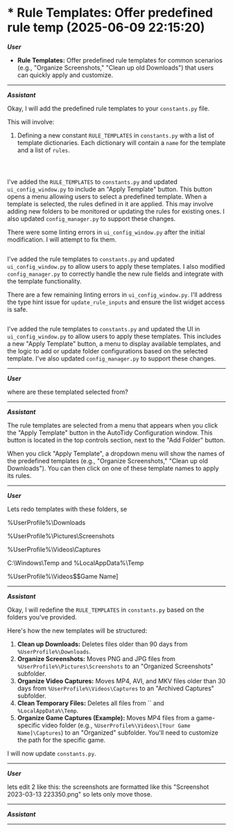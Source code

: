 <!-- Generated by SpecStory -->

# *   **Rule Templates:** Offer predefined rule temp (2025-06-09 22:15:20)

_**User**_

*   **Rule Templates:** Offer predefined rule templates for common scenarios (e.g., "Organize Screenshots," "Clean up old Downloads") that users can quickly apply and customize.

---

_**Assistant**_

Okay, I will add the predefined rule templates to your `constants.py` file.

This will involve:
1.  Defining a new constant `RULE_TEMPLATES` in `constants.py` with a list of template dictionaries. Each dictionary will contain a `name` for the template and a list of `rules`.

 
````

````

````

````

````

````
I've added the `RULE_TEMPLATES` to `constants.py` and updated `ui_config_window.py` to include an "Apply Template" button. This button opens a menu allowing users to select a predefined template. When a template is selected, the rules defined in it are applied. This may involve adding new folders to be monitored or updating the rules for existing ones. I also updated `config_manager.py` to support these changes.

There were some linting errors in `ui_config_window.py` after the initial modification. I will attempt to fix them. 
````

````
I've added the rule templates to `constants.py` and updated `ui_config_window.py` to allow users to apply these templates. I also modified `config_manager.py` to correctly handle the new rule fields and integrate with the template functionality.

There are a few remaining linting errors in `ui_config_window.py`. I'll address the type hint issue for `update_rule_inputs` and ensure the list widget access is safe.

 
````

````
I've added the rule templates to `constants.py` and updated the UI in `ui_config_window.py` to allow users to apply these templates. This includes a new "Apply Template" button, a menu to display available templates, and the logic to add or update folder configurations based on the selected template. I've also updated `config_manager.py` to support these changes.

---

_**User**_

where are these templated selected from?

---

_**Assistant**_

The rule templates are selected from a menu that appears when you click the "Apply Template" button in the AutoTidy Configuration window. This button is located in the top controls section, next to the "Add Folder" button.

When you click "Apply Template", a dropdown menu will show the names of the predefined templates (e.g., "Organize Screenshots," "Clean up old Downloads"). You can then click on one of these template names to apply its rules.

---

_**User**_

Lets redo templates with these folders, se

%UserProfile%\Downloads

%UserProfile%\Pictures\Screenshots

%UserProfile%\Videos\Captures

C:\Windows\Temp and %LocalAppData%\Temp


%UserProfile%\Videos$$Game Name]




---

_**Assistant**_

Okay, I will redefine the `RULE_TEMPLATES` in `constants.py` based on the folders you've provided.

Here's how the new templates will be structured:

1.  **Clean up Downloads:** Deletes files older than 90 days from `%UserProfile%\Downloads`.
2.  **Organize Screenshots:** Moves PNG and JPG files from `%UserProfile%\Pictures\Screenshots` to an "Organized Screenshots" subfolder.
3.  **Organize Video Captures:** Moves MP4, AVI, and MKV files older than 30 days from `%UserProfile%\Videos\Captures` to an "Archived Captures" subfolder.
4.  **Clean Temporary Files:** Deletes all files from `` and `%LocalAppData%\Temp`.
5.  **Organize Game Captures (Example):** Moves MP4 files from a game-specific video folder (e.g., `%UserProfile%\Videos\[Your Game Name]\Captures`) to an "Organized" subfolder. You'll need to customize the path for the specific game.

I will now update `constants.py`.

---

_**User**_

lets edit 2 like this: the screenshots are formatted like this "Screenshot 2023-03-13 223350.png" so lets only move those.

---

_**Assistant**_



---

